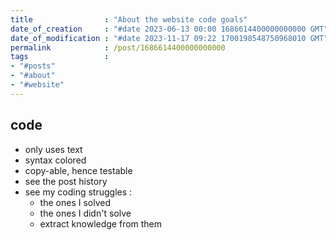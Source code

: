 ```yaml
---
title                : "About the website code goals"
date_of_creation     : "#date 2023-06-13 00:00 1686614400000000000 GMT"
date_of_modification : "#date 2023-11-17 09:22 1700198548750968010 GMT"
permalink            : /post/1686614400000000000
tags                 : 
- "#posts"
- "#about" 
- "#website"
---
```


## code
  - only uses text
  - syntax colored
  - copy-able, hence testable
  - see the post history
  - see my coding struggles :
    - the ones I solved
    - the ones I didn't solve
    - extract knowledge from them